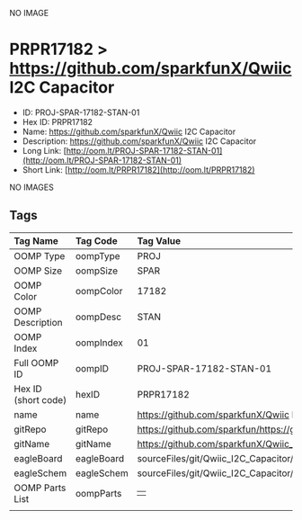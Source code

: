 


  
NO IMAGE  
# PRPR17182 > https://github.com/sparkfunX/Qwiic I2C Capacitor

- ID: PROJ-SPAR-17182-STAN-01
- Hex ID: PRPR17182
- Name: https://github.com/sparkfunX/Qwiic I2C Capacitor
- Description: https://github.com/sparkfunX/Qwiic I2C Capacitor
- Long Link: [http://oom.lt/PROJ-SPAR-17182-STAN-01](http://oom.lt/PROJ-SPAR-17182-STAN-01)
- Short Link: [http://oom.lt/PRPR17182](http://oom.lt/PRPR17182)
  
NO IMAGES  
## Tags
  

|Tag Name|Tag Code|Tag Value|
| :--- | :--- | :--- |
|OOMP Type|oompType|PROJ|
|OOMP Size|oompSize|SPAR|
|OOMP Color|oompColor|17182|
|OOMP Description|oompDesc|STAN|
|OOMP Index|oompIndex|01|
|Full OOMP ID|oompID|PROJ-SPAR-17182-STAN-01|
|Hex ID (short code)|hexID|PRPR17182|
|name|name|https://github.com/sparkfunX/Qwiic I2C Capacitor|
|gitRepo|gitRepo|https://github.com/sparkfun/https://github.com/sparkfunX/Qwiic_I2C_Capacitor|
|gitName|gitName|https://github.com/sparkfunX/Qwiic_I2C_Capacitor|
|eagleBoard|eagleBoard|sourceFiles/git/Qwiic_I2C_Capacitor/Hardware/Qwiic_I2C_Capacitor.brd|
|eagleSchem|eagleSchem|sourceFiles/git/Qwiic_I2C_Capacitor/Hardware/Qwiic_I2C_Capacitor.sch|
|OOMP Parts List|oompParts|<table><tr><td></td></tr></table>|
||||

